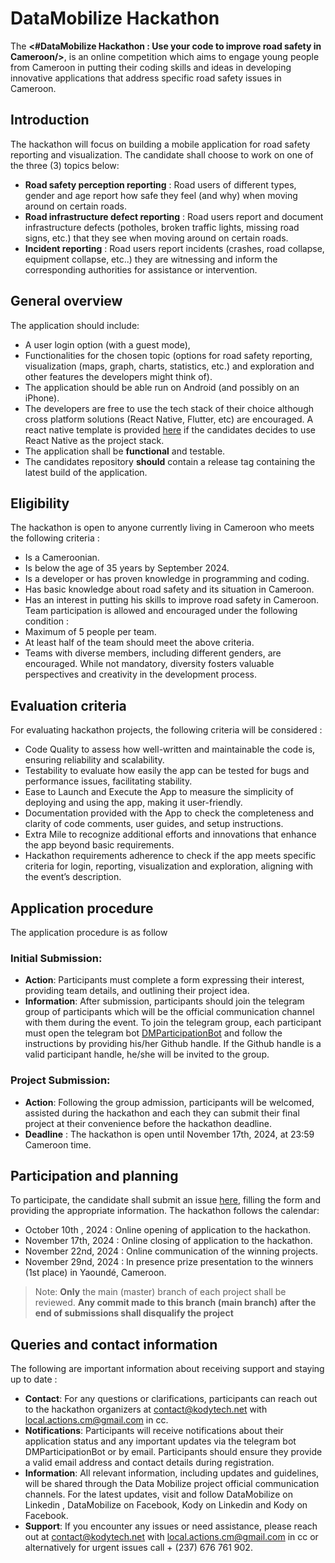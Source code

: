 # DataMobilize Hackathon
The **<#DataMobilize Hackathon : Use your code to improve road safety in Cameroon/>**, is an online competition which aims to engage young people from Cameroon in putting their coding skills and ideas in developing innovative applications that address specific road safety issues in Cameroon. 

## Introduction
The hackathon will focus on building a mobile application for road safety reporting and visualization. The candidate shall choose to work on
one of the three (3) topics below:
- **Road safety perception reporting** : Road users of different types, gender and age report how safe they feel (and why) when moving around on certain roads. 
- **Road infrastructure defect reporting** : Road users report and document infrastructure defects (potholes, broken traffic lights, missing road signs, etc.) that they see when moving around on certain roads.
- **Incident reporting** : Road users report incidents (crashes, road collapse, equipment collapse, etc..) they are witnessing and inform the corresponding authorities for assistance or intervention.

## General overview
The application should include:
- A user login option (with a guest mode),  
- Functionalities for the chosen topic (options for road safety reporting, visualization (maps, graph, charts, statistics, etc.) and exploration and other features the developers might think of). 
- The application should be able run on Android (and possibly on an iPhone).
- The developers are free to use the tech stack of their choice although cross platform solutions (React Native, Flutter, etc) are encouraged. A react native template is provided [here](https://github.com/Kody-SAS/ExpoReactNativeTemplate) if the candidates decides to use React Native as the project stack.
- The application shall be **functional** and testable.
- The candidates repository **should** contain a release tag containing the latest build of the application.

## Eligibility
The hackathon is open to anyone currently living in Cameroon who meets the following criteria :  
- Is a Cameroonian.
- Is below the age of 35 years by September 2024.
- Is a developer or has proven knowledge in programming and coding. 
- Has basic knowledge about road safety and its situation in Cameroon. 
- Has an interest in putting his skills to improve road safety in Cameroon. 
Team participation is allowed and encouraged under the following condition : 
- Maximum of 5 people per team.
- At least half of the team should meet the above criteria.
- Teams with diverse members, including different genders, are encouraged. While not mandatory, diversity fosters valuable perspectives and creativity in the development process.  

## Evaluation criteria
For evaluating hackathon projects, the following criteria will be considered : 
- Code Quality to assess how well-written and maintainable the code is, ensuring reliability and scalability.
- Testability to evaluate how easily the app can be tested for bugs and performance issues, facilitating stability. 
- Ease to Launch and Execute the App to measure the simplicity of deploying and using the app, making it user-friendly. 
- Documentation provided with the App to check the completeness and clarity of code comments, user guides, and setup instructions. 
- Extra Mile to recognize additional efforts and innovations that enhance the app beyond basic requirements. 
- Hackathon requirements adherence to check if the app meets specific criteria for login, reporting, visualization and exploration, aligning with the event’s description.

## Application procedure
The application procedure is as follow 
### Initial Submission:
- **Action**: Participants must complete a form expressing their interest, providing team details, and outlining their project idea.
- **Information**: After submission, participants should join the telegram group of participants which will be the official communication channel with them during the event. To join the telegram group, each participant must open the telegram bot [DMParticipationBot](https://t.me/DMParticipationBot) and follow the instructions by providing his/her Github handle. If the Github handle is a valid participant handle, he/she will be invited to the group.
### Project Submission:
- **Action**: Following the group admission, participants will be welcomed, assisted during the hackathon and each they can submit their final project at their convenience before the hackathon deadline.
- **Deadline** : The hackathon is open until November 17th, 2024, at 23:59 Cameroon time.

## Participation and planning
To participate, the candidate shall submit an issue [here](https://github.com/Kody-SAS/DataMobilize/issues/new?assignees=&labels=Hackathon%2CCompetition%2CTech%2CRoad+Safety&projects=&template=participate.yml&title=Registration+for+DataMobilize+Hackathon), filling the form and providing the appropriate information.
The hackathon follows the calendar:
- October 10th , 2024 : Online opening of application to the hackathon.
- November 17th, 2024 : Online closing of application to the hackathon.
- November 22nd, 2024 : Online communication of the winning projects.
- November 29nd, 2024 : In presence prize presentation to the winners (1st place) in Yaoundé, Cameroon.

> Note: **Only** the main (master) branch of each project shall be reviewed. 
> **Any commit made to this branch (main branch) after the end of submissions shall disqualify the project**

## Queries and contact information
The following are important information about receiving support and staying up to date :
- **Contact**: For any questions or clarifications, participants can reach out to the hackathon organizers at contact@kodytech.net with local.actions.cm@gmail.com in cc. 
- **Notifications**: Participants will receive notifications about their application status and any important updates via the telegram bot DMParticipationBot or by email. Participants should ensure they provide a valid email address and contact details during registration.
- **Information**: All relevant information, including updates and guidelines, will be shared through the Data Mobilize project official communication channels. For the latest updates, visit and follow  DataMobilize on Linkedin , DataMobilize on Facebook,  Kody on Linkedin and Kody on Facebook.
- **Support**: If you encounter any issues or need assistance, please reach out at contact@kodytech.net with  local.actions.cm@gmail.com in cc or alternatively for urgent issues call + (237) 676 761 902. 

